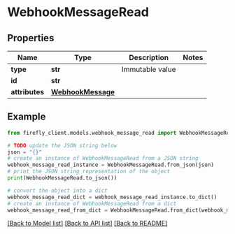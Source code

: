 # WebhookMessageRead


## Properties

Name | Type | Description | Notes
------------ | ------------- | ------------- | -------------
**type** | **str** | Immutable value | 
**id** | **str** |  | 
**attributes** | [**WebhookMessage**](WebhookMessage.md) |  | 

## Example

```python
from firefly_client.models.webhook_message_read import WebhookMessageRead

# TODO update the JSON string below
json = "{}"
# create an instance of WebhookMessageRead from a JSON string
webhook_message_read_instance = WebhookMessageRead.from_json(json)
# print the JSON string representation of the object
print(WebhookMessageRead.to_json())

# convert the object into a dict
webhook_message_read_dict = webhook_message_read_instance.to_dict()
# create an instance of WebhookMessageRead from a dict
webhook_message_read_from_dict = WebhookMessageRead.from_dict(webhook_message_read_dict)
```
[[Back to Model list]](../README.md#documentation-for-models) [[Back to API list]](../README.md#documentation-for-api-endpoints) [[Back to README]](../README.md)


